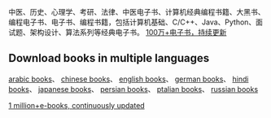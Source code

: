 中医、历史、心理学、考研、法律、中医电子书、计算机经典编程书籍、大黑书、编程电子书、电子书、编程书籍，包括计算机基础、C/C++、Java、Python、面试题、架构设计、算法系列等经典电子书。
[100万+电子书，持续更新](https://tutu365.netlify.app/)


## Download books in multiple languages
[arabic books](https://tutu365.netlify.app/)、
[chinese books](https://tutu365.netlify.app/)、
[english books](https://tutu365.netlify.app/)、
[german books](https://tutu365.netlify.app/)、
[hindi books](https://tutu365.netlify.app/)、
[japanese books](https://tutu365.netlify.app/)、
[persian books](https://tutu365.netlify.app/)、
[ptalian books](https://tutu365.netlify.app/)、
[russian books](https://tutu365.netlify.app/)

[1 million+e-books, continuously updated](https://tutu365.netlify.app/)
